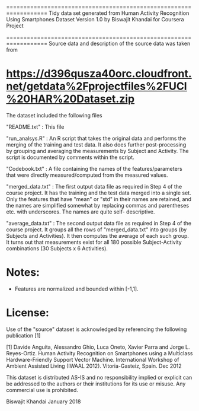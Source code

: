 ==================================================================
Tidy data set generated from
Human Activity Recognition Using Smartphones Dataset
Version 1.0
by
Biswajit Khandai for Coursera Project

==================================================================
Source data and description of the source data was taken from

https://d396qusza40orc.cloudfront.net/getdata%2Fprojectfiles%2FUCI%20HAR%20Dataset.zip
==================================================================

The dataset included the following files

"README.txt"       : This file

"run_analsys.R"    : An R script that takes the original data and performs the merging
                     of the training and test data. It also does further post-processing
                     by grouping and averaging the measurements by Subject and Activity.
                     The script is documented by comments within the script.

"Codebook.txt"     : A file containing the names of the features/parameters that were
                     directly measured/computed from the measured values.

"merged_data.txt"  : The first output data file as required in Step 4 of the course
                     project. It has the training and the test data merged into a single
                     set. Only the features that have "mean" or "std" in their names are
                     retained, and the names are simplified somewhat by replacing commas
                     and parentheses etc. with underscores. The names are quite self-
                     descriptive.

"average_data.txt" : The second output data file as required in Step 4 of the course
                     project. It groups all the rows of "merged_data.txt" into groups
                     (by Subjects and Activities). It then computes the average of each
                     such group. It turns out that measurements exist for all 180 possible
                     Subject-Activity combinations (30 Subjects x 6 Activities).


Notes:
======
- Features are normalized and bounded within [-1,1].


License:
========
Use of the "source" dataset is acknowledged by referencing
the following publication [1]

[1] Davide Anguita, Alessandro Ghio, Luca Oneto, Xavier Parra and
Jorge L. Reyes-Ortiz. Human Activity Recognition on Smartphones using
a Multiclass Hardware-Friendly Support Vector Machine. International
Workshop of Ambient Assisted Living (IWAAL 2012). Vitoria-Gasteiz,
Spain. Dec 2012

This dataset is distributed AS-IS and no responsibility implied or
explicit can be addressed to the authors or their institutions for its
use or misuse. Any commercial use is prohibited.

Biswajit Khandai
January 2018
